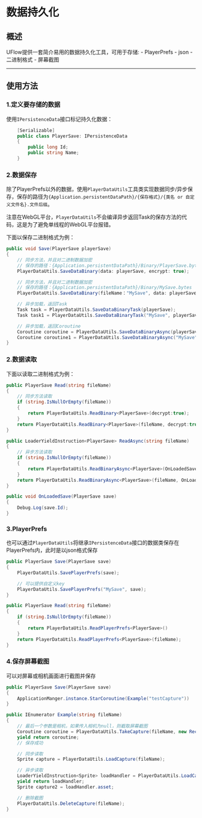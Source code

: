 # 数据持久化

## 概述
UFlow提供一套简介易用的数据持久化工具，可用于存储:
    - PlayerPrefs
    - json
    - 二进制格式
    - 屏幕截图

---

## 使用方法

### 1.**定义要存储的数据**
使用`IPersistenceData`接口标记持久化数据：

```csharp
    [Serializable]
    public class PlayerSave: IPersistenceData
    {
        public long Id;
        public string Name;
    }
```

### 2.**数据保存**
除了PlayerPrefs以外的数据，使用`PlayerDataUtils`工具类实现数据同步/异步保存，保存的路径为`{Application.persistentDataPath}/{保存格式}/{类名 or 自定义文件名}.文件后缀`。

注意在WebGL平台，`PlayerDataUtils`不会编译异步返回Task的保存方法的代码，这是为了避免单线程的WebGL平台报错。

下面以保存二进制格式为例：
```csharp
public void Save(PlayerSave playerSave)
{
    // 同步方法，并且对二进制数据加密
    // 保存的路径：{Application.persistentDataPath}/Binary/PlayerSave.bytes
    PlayerDataUtils.SaveDataBinary(data: playerSave, encrypt: true);

    // 同步方法，并且对二进制数据加密
    // 保存的路径：{Application.persistentDataPath}/Binary/MySave.bytes
    PlayerDataUtils.SaveDataBinary(fileName："MySave", data: playerSave, encrypt: true);

    // 异步加载，返回Task
    Task task = PlayerDataUtils.SaveDataBinaryTask(playerSave);
    Task task1 = PlayerDataUtils.SaveDataBinaryTask("MySave", playerSave);

    // 异步加载，返回Coroutine
    Coroutine coroutine = PlayerDataUtils.SaveDataBinaryAsync(playerSave)
    Coroutine coroutine1 = PlayerDataUtils.SaveDataBinaryAsync("MySave", playerSave)
}
```

### 2.**数据读取**
下面以读取二进制格式为例：
```csharp
public PlayerSave Read(string fileName)
{
    // 同步方法读取
    if (string.IsNullOrEmpty(fileName))
    {
        return PlayerDataUtils.ReadBinary<PlayerSave>(decrypt:true);
    }
    return PlayerDataUtils.ReadBinary<PlayerSave>(fileName, decrypt:true);
}

public LoaderYieldInstruction<PlayerSave> ReadAsync(string fileName)
{
    // 异步方法读取
    if (string.IsNullOrEmpty(fileName))
    {
        return PlayerDataUtils.ReadBinaryAsync<PlayerSave>(OnLoadedSave);
    }
    return PlayerDataUtils.ReadBinaryAsync<PlayerSave>(fileName, OnLoadedSave);
}

public void OnLoadedSave(PlayerSave save)
{
    Debug.Log(save.Id);
}
```

### 3.**PlayerPrefs**
也可以通过`PlayerDataUtils`将继承`IPersistenceData`接口的数据类保存在PlayerPrefs内，此时是以json格式保存
```csharp
public PlayerSave Save(PlayerSave save)
{
    PlayerDataUtils.SavePlayerPrefs(save);

    // 可以提供自定义key
    PlayerDataUtils.SavePlayerPrefs("MySave", save);
}

public PlayerSave Read(string fileName)
{
    if (string.IsNullOrEmpty(fileName))
    {
        return PlayerDataUtils.ReadPlayerPrefs<PlayerSave>()
    }
    return PlayerDataUtils.ReadPlayerPrefs<PlayerSave>(fileName);
}
```

### 4.**保存屏幕截图**
可以对屏幕或相机画面进行截图并保存
```csharp
public PlayerSave Save(PlayerSave save)
{
    ApplicationManger.instance.StarCoroutine(Example("testCapture"))
}

public IEnumerator Example(string fileName)
{
    // 最后一个参数是相机，如果传入相机为null，则截取屏幕截图
    Coroutine coroutine = PlayerDataUtils.TakeCapture(fileName, new Rect(){width = 1080, height = 720}, Camera.main);
    yield return coroutine;
    // 保存成功

    // 同步读取
    Sprite capture = PlayerDataUtils.LoadCapture(fileName);

    // 异步读取
    LoaderYieldInstruction<Sprite> loadHandler = PlayerDataUtils.LoadCaptureAsync(fileName, null);
    yield return loadHandler;
    Sprite capture2 = loadHandler.asset;

    // 删除截图
    PlayerDataUtils.DeleteCapture(fileName);
}
```